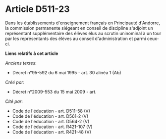# Article D511-23

Dans les établissements d'enseignement français en Principauté d'Andorre, la commission permanente siégeant en conseil de
discipline s'adjoint un représentant supplémentaire des élèves élus au scrutin uninominal à un tour par les représentants des
élèves au conseil d'administration et parmi ceux-ci.

**Liens relatifs à cet article**

_Anciens textes_:

  - Décret n°95-592 du 6 mai 1995 - art. 30 alinéa 1 (Ab)

_Créé par_:

  - Décret n°2009-553 du 15 mai 2009 - art.

_Cité par_:

  - Code de l'éducation - art. D511-58 (V)
  - Code de l'éducation - art. D561-2 (V)
  - Code de l'éducation - art. D564-2 (V)
  - Code de l'éducation - art. R421-107 (V)
  - Code de l'éducation - art. R421-48 (V)
